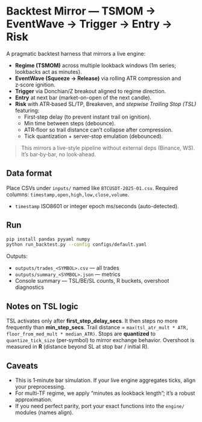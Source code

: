 # Backtest Mirror — TSMOM → EventWave → Trigger → Entry → Risk

A pragmatic backtest harness that mirrors a live engine:
- **Regime (TSMOM)** across multiple lookback windows (1m series; lookbacks act as minutes).
- **EventWave (Squeeze → Release)** via rolling ATR compression and z‑score ignition.
- **Trigger** via Donchian/Z breakout aligned to regime direction.
- **Entry** at next bar (market-on-open of the next candle).
- **Risk** with ATR‑based SL/TP, Breakeven, and *stepwise Trailing Stop (TSL)* featuring:
  - First‑step delay (to prevent instant trail on ignition).
  - Min time between steps (debounce).
  - ATR‑floor so trail distance can’t collapse after compression.
  - Tick quantization + server‑stop emulation (debounced).

> This mirrors a live-style pipeline without external deps (Binance, WS). It’s bar‑by‑bar, no look‑ahead.

## Data format

Place CSVs under `inputs/` named like `BTCUSDT-2025-01.csv`.
Required columns: `timestamp,open,high,low,close,volume`.
- `timestamp` ISO8601 or integer epoch ms/seconds (auto-detected).

## Run

```bash
pip install pandas pyyaml numpy
python run_backtest.py --config configs/default.yaml
```

Outputs:
- `outputs/trades_<SYMBOL>.csv` — all trades
- `outputs/summary_<SYMBOL>.json` — metrics
- Console summary — TSL/BE/SL counts, R buckets, overshoot diagnostics

## Notes on TSL logic

TSL activates only after **first_step_delay_secs**.
It then steps no more frequently than **min_step_secs**.
Trail distance = `max(tsl_atr_mult * ATR, floor_from_med_mult * median_ATR)`.
Stops are **quantized** to `quantize_tick_size` (per‑symbol) to mirror exchange behavior.
Overshoot is measured in **R** (distance beyond SL at stop bar / initial R).

## Caveats

- This is 1‑minute bar simulation. If your live engine aggregates ticks, align your preprocessing.
- For multi‑TF regime, we apply “minutes as lookback length”; it’s a robust approximation.
- If you need perfect parity, port your exact functions into the `engine/` modules (names align).

